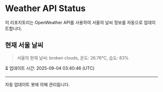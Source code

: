 
# Weather API Status

이 리포지토리는 OpenWeather API를 사용하여 서울의 날씨 정보를 자동으로 업데이트합니다.

## 현재 서울 날씨
> 서울의 현재 날씨: broken clouds, 온도: 26.76°C, 습도: 83%

⏳ 업데이트 시간: 2025-09-04 03:40:46 (UTC)

---
자동 업데이트 봇에 의해 관리됩니다.

